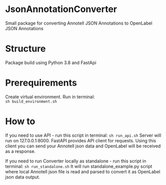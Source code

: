 # JsonAnnotationConverter
Small package for converting Annotell JSON Annotations to OpenLabel JSON Annotations

# Structure
Package build using Python 3.8 and FastApi

# Prerequirements
Create virtual environment. Run in terminal:<br/>
  ```sh build_environment.sh```
  
# How to
If you need to use API - run this script in terminal:
```sh run_api.sh```
Server will run on 127.0.0.1:8000.
FastAPI provides API client for requests.
Using this client you can send your Annotell json data and OpenLabel will be received as a response.

If you need to run Converter locally as standalone - run this script in terminal:
```sh run_standalone.sh```
It will run standalone_example.py script where local Annotell json file is read and parsed to convert it as OpenLabel json data output. 
